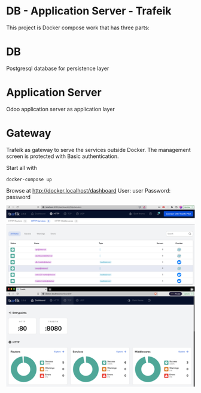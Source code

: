 # DB - Application Server - Trafeik 
This project is Docker compose work that has three parts:

# DB
Postgresql database for persistence layer

# Application Server
Odoo application server as application layer

# Gateway
Trafeik as gateway to serve the services outside Docker.
The management screen is protected with Basic authentication.

Start all with
```
docker-compose up
```
Browse at http://docker.localhost/dashboard
User: user
Password: password

![plot](./screen1.png)
![plot](./screen2.png)